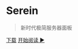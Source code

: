
# Serein

>新时代极简服务器面板

[下载](https://github.com/Zaitonn/Serein/releases/latest)
[开始阅读 ▶](README.md)

